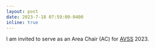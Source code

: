 ```yaml
---
layout: post
date: 2023-7-18 07:59:00-0400
inline: true
---
```


I am invited to serve as an Area Chair (AC) for [AVSS](https://www.avss2023.org/) 2023.